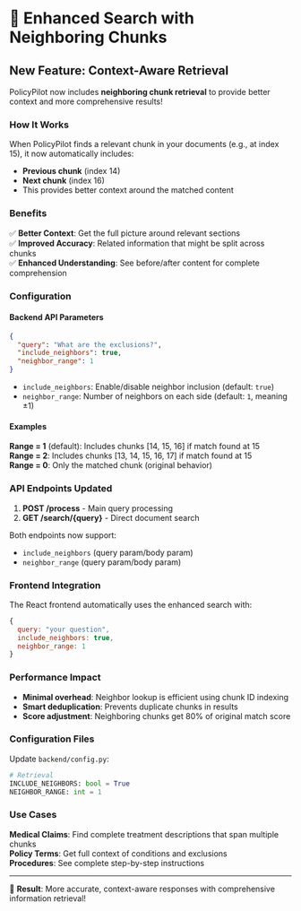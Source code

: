 # 🚀 Enhanced Search with Neighboring Chunks

## New Feature: Context-Aware Retrieval

PolicyPilot now includes **neighboring chunk retrieval** to provide better context and more comprehensive results!

### How It Works

When PolicyPilot finds a relevant chunk in your documents (e.g., at index 15), it now automatically includes:
- **Previous chunk** (index 14) 
- **Next chunk** (index 16)
- This provides better context around the matched content

### Benefits

✅ **Better Context**: Get the full picture around relevant sections  
✅ **Improved Accuracy**: Related information that might be split across chunks  
✅ **Enhanced Understanding**: See before/after content for complete comprehension  

### Configuration

#### Backend API Parameters

```json
{
  "query": "What are the exclusions?",
  "include_neighbors": true,
  "neighbor_range": 1
}
```

- `include_neighbors`: Enable/disable neighbor inclusion (default: `true`)
- `neighbor_range`: Number of neighbors on each side (default: `1`, meaning ±1)

#### Examples

**Range = 1** (default): Includes chunks [14, 15, 16] if match found at 15  
**Range = 2**: Includes chunks [13, 14, 15, 16, 17] if match found at 15  
**Range = 0**: Only the matched chunk (original behavior)

### API Endpoints Updated

1. **POST /process** - Main query processing
2. **GET /search/{query}** - Direct document search

Both endpoints now support:
- `include_neighbors` (query param/body param)
- `neighbor_range` (query param/body param)

### Frontend Integration

The React frontend automatically uses the enhanced search with:
```javascript
{
  query: "your question",
  include_neighbors: true,
  neighbor_range: 1
}
```

### Performance Impact

- **Minimal overhead**: Neighbor lookup is efficient using chunk ID indexing
- **Smart deduplication**: Prevents duplicate chunks in results
- **Score adjustment**: Neighboring chunks get 80% of original match score

### Configuration Files

Update `backend/config.py`:
```python
# Retrieval
INCLUDE_NEIGHBORS: bool = True
NEIGHBOR_RANGE: int = 1
```

### Use Cases

**Medical Claims**: Find complete treatment descriptions that span multiple chunks  
**Policy Terms**: Get full context of conditions and exclusions  
**Procedures**: See complete step-by-step instructions  

---

🎯 **Result**: More accurate, context-aware responses with comprehensive information retrieval!
